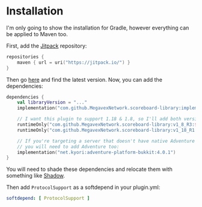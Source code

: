 # Installation

I'm only going to show the installation for Gradle, however everything can be applied to Maven too.

First, add the [Jitpack](https://jitpack.io/) repository:

```kotlin
repositories {
    maven { url = uri("https://jitpack.io/") }
}
```

Then go [here](https://jitpack.io/#MegavexNetwork/scoreboard-library) and find the latest version. Now, you can add the
dependencies:

```kotlin
dependencies {
    val libraryVersion = "..."
    implementation("com.github.MegavexNetwork.scoreboard-library:implementation:$libraryVersion") // Includes the API and the implementation

    // I want this plugin to support 1.18 & 1.8, so I'll add both version implementations:
    runtimeOnly("com.github.MegavexNetwork.scoreboard-library:v1_8_R3:$libraryVersion")
    runtimeOnly("com.github.MegavexNetwork.scoreboard-library:v1_18_R1:$libraryVersion")

    // If you're targeting a server that doesn't have native Adventure support (1.8 or Spigot 1.18),
    // you will need to add Adventure too:
    implementation("net.kyori:adventure-platform-bukkit:4.0.1")
}
```

You will need to shade these dependencies and relocate them with something
like [Shadow](https://imperceptiblethoughts.com/shadow/).

Then add `ProtocolSupport` as a softdepend in your plugin.yml:
```yaml
softdepend: [ ProtocolSupport ]
```